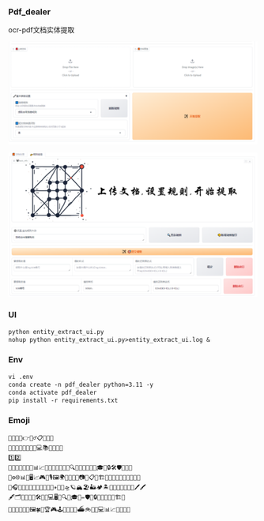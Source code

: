 ### Pdf_dealer

ocr-pdf文档实体提取

![img_1.png](z_using_files/pics/img_1.png)

![img.png](z_using_files/pics/img.png)

### UI

```shell
python entity_extract_ui.py
nohup python entity_extract_ui.py>entity_extract_ui.log &
```

### Env

```shell
vi .env
conda create -n pdf_dealer python=3.11 -y
conda activate pdf_dealer
pip install -r requirements.txt
```

### Emoji

```
🤝🫶😊📌👉🙋‍♂️📋📘📕📙
🤖💡✨🔥🎉🚀🔧🎯💻📚🎨🎵🍀🌟
1️⃣2️⃣
🤔🤯😎🚀🤗💭📖📊📈💡🎯💪📅📝✅🎁🔍🧠🔗🎶📂📎💬🎓🔑🔒🛠️🛡️🔄💥🧲
🔬⚙️🌐📊📅🖥️📈🎮📱🎙️🖼️🌍🔑✨🎯🎨📷🎶📋🧱🏗️🏅🥇🔔🎉🍀🔋🔑🍀🧑‍💻
🤩🎧🎯🤟🍕🌮🍣🍜🦄🐉🌈🚁✈️🛶🚀🛸🪐🏔️🏖️🏜️🏕️🏝️🏰🗽🎢🎡🎠🛒📅🖊️🖍️
🖋🗂️📌📎💼🔋🛠️🧪🔬💻🖥️📱🔍💡🎓📝✏️🛡️🔗🔒🔑✨🚨🚥🚦🏗️🎉
🎁🎨🎵🎶📸🎥🖼️🍀🧩🏆🎮🕹️🎯🚗🛵🚤⛴️🚲🚜🤖💻📊📈📂🔬🧬🥳
```